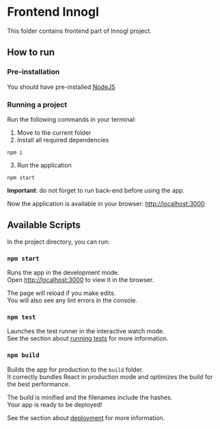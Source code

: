 # Frontend Innogl
This folder contains frontend part of Innogl project. 


## How to run
### Pre-installation
You should have pre-installed [NodeJS](https://nodejs.org/en/download/)

### Running a project
Run the following commands in your terminal:
1. Move to the current folder
2. Install all required dependencies
```shell
npm i
```
3. Run the application
```shell
npm start
```

**Important**: do not forget to run back-end before using the app.

Now the application is available in your browser: [http://localhost:3000](http://localhost:3000)

## Available Scripts
In the project directory, you can run:

### `npm start`

Runs the app in the development mode.\
Open [http://localhost:3000](http://localhost:3000) to view it in the browser.

The page will reload if you make edits.\
You will also see any lint errors in the console.

### `npm test`

Launches the test runner in the interactive watch mode.\
See the section about [running tests](https://facebook.github.io/create-react-app/docs/running-tests) for more information.

### `npm build`

Builds the app for production to the `build` folder.\
It correctly bundles React in production mode and optimizes the build for the best performance.

The build is minified and the filenames include the hashes.\
Your app is ready to be deployed!

See the section about [deployment](https://facebook.github.io/create-react-app/docs/deployment) for more information.